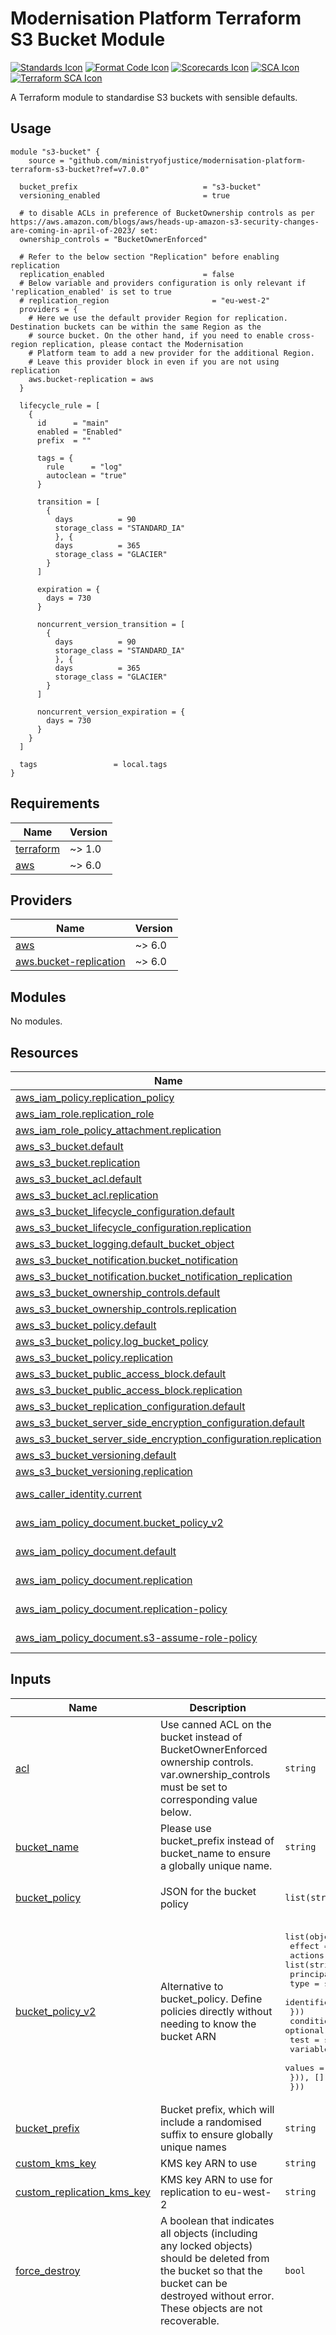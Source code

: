 # Modernisation Platform Terraform S3 Bucket Module

[![Standards Icon]][Standards Link] [![Format Code Icon]][Format Code Link] [![Scorecards Icon]][Scorecards Link] [![SCA Icon]][SCA Link] [![Terraform SCA Icon]][Terraform SCA Link]

A Terraform module to standardise S3 buckets with sensible defaults.

## Usage

```
module "s3-bucket" {
    source = "github.com/ministryofjustice/modernisation-platform-terraform-s3-bucket?ref=v7.0.0"

  bucket_prefix                            = "s3-bucket"
  versioning_enabled                       = true

  # to disable ACLs in preference of BucketOwnership controls as per https://aws.amazon.com/blogs/aws/heads-up-amazon-s3-security-changes-are-coming-in-april-of-2023/ set:
  ownership_controls = "BucketOwnerEnforced"

  # Refer to the below section "Replication" before enabling replication
  replication_enabled                      = false
  # Below variable and providers configuration is only relevant if 'replication_enabled' is set to true
  # replication_region                       = "eu-west-2"
  providers = {
    # Here we use the default provider Region for replication. Destination buckets can be within the same Region as the
    # source bucket. On the other hand, if you need to enable cross-region replication, please contact the Modernisation
    # Platform team to add a new provider for the additional Region.
    # Leave this provider block in even if you are not using replication
    aws.bucket-replication = aws
  }

  lifecycle_rule = [
    {
      id      = "main"
      enabled = "Enabled"
      prefix  = ""

      tags = {
        rule      = "log"
        autoclean = "true"
      }

      transition = [
        {
          days          = 90
          storage_class = "STANDARD_IA"
          }, {
          days          = 365
          storage_class = "GLACIER"
        }
      ]

      expiration = {
        days = 730
      }

      noncurrent_version_transition = [
        {
          days          = 90
          storage_class = "STANDARD_IA"
          }, {
          days          = 365
          storage_class = "GLACIER"
        }
      ]

      noncurrent_version_expiration = {
        days = 730
      }
    }
  ]

  tags                 = local.tags
}
```

<!-- BEGIN_TF_DOCS -->
## Requirements

| Name | Version |
|------|---------|
| <a name="requirement_terraform"></a> [terraform](#requirement\_terraform) | ~> 1.0 |
| <a name="requirement_aws"></a> [aws](#requirement\_aws) | ~> 6.0 |

## Providers

| Name | Version |
|------|---------|
| <a name="provider_aws"></a> [aws](#provider\_aws) | ~> 6.0 |
| <a name="provider_aws.bucket-replication"></a> [aws.bucket-replication](#provider\_aws.bucket-replication) | ~> 6.0 |

## Modules

No modules.

## Resources

| Name | Type |
|------|------|
| [aws_iam_policy.replication_policy](https://registry.terraform.io/providers/hashicorp/aws/latest/docs/resources/iam_policy) | resource |
| [aws_iam_role.replication_role](https://registry.terraform.io/providers/hashicorp/aws/latest/docs/resources/iam_role) | resource |
| [aws_iam_role_policy_attachment.replication](https://registry.terraform.io/providers/hashicorp/aws/latest/docs/resources/iam_role_policy_attachment) | resource |
| [aws_s3_bucket.default](https://registry.terraform.io/providers/hashicorp/aws/latest/docs/resources/s3_bucket) | resource |
| [aws_s3_bucket.replication](https://registry.terraform.io/providers/hashicorp/aws/latest/docs/resources/s3_bucket) | resource |
| [aws_s3_bucket_acl.default](https://registry.terraform.io/providers/hashicorp/aws/latest/docs/resources/s3_bucket_acl) | resource |
| [aws_s3_bucket_acl.replication](https://registry.terraform.io/providers/hashicorp/aws/latest/docs/resources/s3_bucket_acl) | resource |
| [aws_s3_bucket_lifecycle_configuration.default](https://registry.terraform.io/providers/hashicorp/aws/latest/docs/resources/s3_bucket_lifecycle_configuration) | resource |
| [aws_s3_bucket_lifecycle_configuration.replication](https://registry.terraform.io/providers/hashicorp/aws/latest/docs/resources/s3_bucket_lifecycle_configuration) | resource |
| [aws_s3_bucket_logging.default_bucket_object](https://registry.terraform.io/providers/hashicorp/aws/latest/docs/resources/s3_bucket_logging) | resource |
| [aws_s3_bucket_notification.bucket_notification](https://registry.terraform.io/providers/hashicorp/aws/latest/docs/resources/s3_bucket_notification) | resource |
| [aws_s3_bucket_notification.bucket_notification_replication](https://registry.terraform.io/providers/hashicorp/aws/latest/docs/resources/s3_bucket_notification) | resource |
| [aws_s3_bucket_ownership_controls.default](https://registry.terraform.io/providers/hashicorp/aws/latest/docs/resources/s3_bucket_ownership_controls) | resource |
| [aws_s3_bucket_ownership_controls.replication](https://registry.terraform.io/providers/hashicorp/aws/latest/docs/resources/s3_bucket_ownership_controls) | resource |
| [aws_s3_bucket_policy.default](https://registry.terraform.io/providers/hashicorp/aws/latest/docs/resources/s3_bucket_policy) | resource |
| [aws_s3_bucket_policy.log_bucket_policy](https://registry.terraform.io/providers/hashicorp/aws/latest/docs/resources/s3_bucket_policy) | resource |
| [aws_s3_bucket_policy.replication](https://registry.terraform.io/providers/hashicorp/aws/latest/docs/resources/s3_bucket_policy) | resource |
| [aws_s3_bucket_public_access_block.default](https://registry.terraform.io/providers/hashicorp/aws/latest/docs/resources/s3_bucket_public_access_block) | resource |
| [aws_s3_bucket_public_access_block.replication](https://registry.terraform.io/providers/hashicorp/aws/latest/docs/resources/s3_bucket_public_access_block) | resource |
| [aws_s3_bucket_replication_configuration.default](https://registry.terraform.io/providers/hashicorp/aws/latest/docs/resources/s3_bucket_replication_configuration) | resource |
| [aws_s3_bucket_server_side_encryption_configuration.default](https://registry.terraform.io/providers/hashicorp/aws/latest/docs/resources/s3_bucket_server_side_encryption_configuration) | resource |
| [aws_s3_bucket_server_side_encryption_configuration.replication](https://registry.terraform.io/providers/hashicorp/aws/latest/docs/resources/s3_bucket_server_side_encryption_configuration) | resource |
| [aws_s3_bucket_versioning.default](https://registry.terraform.io/providers/hashicorp/aws/latest/docs/resources/s3_bucket_versioning) | resource |
| [aws_s3_bucket_versioning.replication](https://registry.terraform.io/providers/hashicorp/aws/latest/docs/resources/s3_bucket_versioning) | resource |
| [aws_caller_identity.current](https://registry.terraform.io/providers/hashicorp/aws/latest/docs/data-sources/caller_identity) | data source |
| [aws_iam_policy_document.bucket_policy_v2](https://registry.terraform.io/providers/hashicorp/aws/latest/docs/data-sources/iam_policy_document) | data source |
| [aws_iam_policy_document.default](https://registry.terraform.io/providers/hashicorp/aws/latest/docs/data-sources/iam_policy_document) | data source |
| [aws_iam_policy_document.replication](https://registry.terraform.io/providers/hashicorp/aws/latest/docs/data-sources/iam_policy_document) | data source |
| [aws_iam_policy_document.replication-policy](https://registry.terraform.io/providers/hashicorp/aws/latest/docs/data-sources/iam_policy_document) | data source |
| [aws_iam_policy_document.s3-assume-role-policy](https://registry.terraform.io/providers/hashicorp/aws/latest/docs/data-sources/iam_policy_document) | data source |

## Inputs

| Name | Description | Type | Default | Required |
|------|-------------|------|---------|:--------:|
| <a name="input_acl"></a> [acl](#input\_acl) | Use canned ACL on the bucket instead of BucketOwnerEnforced ownership controls. var.ownership\_controls must be set to corresponding value below. | `string` | `"private"` | no |
| <a name="input_bucket_name"></a> [bucket\_name](#input\_bucket\_name) | Please use bucket\_prefix instead of bucket\_name to ensure a globally unique name. | `string` | `null` | no |
| <a name="input_bucket_policy"></a> [bucket\_policy](#input\_bucket\_policy) | JSON for the bucket policy | `list(string)` | <pre>[<br/>  "{}"<br/>]</pre> | no |
| <a name="input_bucket_policy_v2"></a> [bucket\_policy\_v2](#input\_bucket\_policy\_v2) | Alternative to bucket\_policy.  Define policies directly without needing to know the bucket ARN | <pre>list(object({<br/>    effect  = string<br/>    actions = list(string)<br/>    principals = optional(object({<br/>      type        = string<br/>      identifiers = list(string)<br/>    }))<br/>    conditions = optional(list(object({<br/>      test     = string<br/>      variable = string<br/>      values   = list(string)<br/>    })), [])<br/>  }))</pre> | `[]` | no |
| <a name="input_bucket_prefix"></a> [bucket\_prefix](#input\_bucket\_prefix) | Bucket prefix, which will include a randomised suffix to ensure globally unique names | `string` | `null` | no |
| <a name="input_custom_kms_key"></a> [custom\_kms\_key](#input\_custom\_kms\_key) | KMS key ARN to use | `string` | `""` | no |
| <a name="input_custom_replication_kms_key"></a> [custom\_replication\_kms\_key](#input\_custom\_replication\_kms\_key) | KMS key ARN to use for replication to eu-west-2 | `string` | `""` | no |
| <a name="input_force_destroy"></a> [force\_destroy](#input\_force\_destroy) | A boolean that indicates all objects (including any locked objects) should be deleted from the bucket so that the bucket can be destroyed without error. These objects are not recoverable. | `bool` | `false` | no |
| <a name="input_lifecycle_rule"></a> [lifecycle\_rule](#input\_lifecycle\_rule) | List of maps containing configuration of object lifecycle management. | `any` | <pre>[<br/>  {<br/>    "enabled": "Enabled",<br/>    "expiration": {<br/>      "days": 730<br/>    },<br/>    "id": "main",<br/>    "noncurrent_version_expiration": {<br/>      "days": 730<br/>    },<br/>    "noncurrent_version_transition": [<br/>      {<br/>        "days": 90,<br/>        "storage_class": "STANDARD_IA"<br/>      },<br/>      {<br/>        "days": 365,<br/>        "storage_class": "GLACIER"<br/>      }<br/>    ],<br/>    "prefix": "",<br/>    "tags": {<br/>      "autoclean": "true",<br/>      "rule": "log"<br/>    },<br/>    "transition": [<br/>      {<br/>        "days": 90,<br/>        "storage_class": "STANDARD_IA"<br/>      },<br/>      {<br/>        "days": 365,<br/>        "storage_class": "GLACIER"<br/>      }<br/>    ]<br/>  }<br/>]</pre> | no |
| <a name="input_log_bucket"></a> [log\_bucket](#input\_log\_bucket) | Unique name of s3 bucket to log to (not defined in terraform) | `string` | `null` | no |
| <a name="input_log_bucket_names"></a> [log\_bucket\_names](#input\_log\_bucket\_names) | Unique names of s3 bucket to log to (not defined in terraform) | `set(string)` | `null` | no |
| <a name="input_log_buckets"></a> [log\_buckets](#input\_log\_buckets) | Map containing log bucket details and its associated bucket policy. | `map(any)` | `null` | no |
| <a name="input_log_partition_date_source"></a> [log\_partition\_date\_source](#input\_log\_partition\_date\_source) | Partition logs by date. Allowed values are 'EventTime', 'DeliveryTime', or 'None'. | `string` | `"None"` | no |
| <a name="input_log_prefix"></a> [log\_prefix](#input\_log\_prefix) | Prefix for all log object keys. | `string` | `null` | no |
| <a name="input_notification_enabled"></a> [notification\_enabled](#input\_notification\_enabled) | Boolean indicating if a notification resource is required for the bucket | `bool` | `false` | no |
| <a name="input_notification_events"></a> [notification\_events](#input\_notification\_events) | The event for which we send topic notifications | `list(string)` | <pre>[<br/>  ""<br/>]</pre> | no |
| <a name="input_notification_queues"></a> [notification\_queues](#input\_notification\_queues) | a map of bucket notification queues where the map key is used as the configuration id | <pre>map(object({<br/>    events        = list(string)     # e.g. ["s3:ObjectCreated:*"]<br/>    filter_prefix = optional(string) # e.g. "images/"<br/>    filter_suffix = optional(string) # e.g. ".gz"<br/>    queue_arn     = string<br/>  }))</pre> | `{}` | no |
| <a name="input_notification_sns_arn"></a> [notification\_sns\_arn](#input\_notification\_sns\_arn) | The arn for the bucket notification SNS topic | `string` | `""` | no |
| <a name="input_ownership_controls"></a> [ownership\_controls](#input\_ownership\_controls) | Bucket Ownership Controls - for use WITH acl var above options are 'BucketOwnerPreferred' or 'ObjectWriter'. To disable ACLs and use new AWS recommended controls set this to 'BucketOwnerEnforced' and which will disabled ACLs and ignore var.acl | `string` | `"ObjectWriter"` | no |
| <a name="input_replication_bucket"></a> [replication\_bucket](#input\_replication\_bucket) | Name of bucket used for replication - if not specified then * will be used in the policy | `string` | `""` | no |
| <a name="input_replication_enabled"></a> [replication\_enabled](#input\_replication\_enabled) | Activate S3 bucket replication | `bool` | `false` | no |
| <a name="input_replication_region"></a> [replication\_region](#input\_replication\_region) | Region to create S3 replication bucket | `string` | `"eu-west-2"` | no |
| <a name="input_replication_role_arn"></a> [replication\_role\_arn](#input\_replication\_role\_arn) | Role ARN to access S3 and replicate objects | `string` | `""` | no |
| <a name="input_sse_algorithm"></a> [sse\_algorithm](#input\_sse\_algorithm) | The server-side encryption algorithm to use | `string` | `"aws:kms"` | no |
| <a name="input_suffix_name"></a> [suffix\_name](#input\_suffix\_name) | Suffix for role and policy names | `string` | `""` | no |
| <a name="input_tags"></a> [tags](#input\_tags) | Tags to apply to resources, where applicable | `map(any)` | n/a | yes |
| <a name="input_versioning_enabled"></a> [versioning\_enabled](#input\_versioning\_enabled) | Activate S3 bucket versioning | `bool` | `true` | no |

## Outputs

| Name | Description |
|------|-------------|
| <a name="output_bucket"></a> [bucket](#output\_bucket) | Direct aws\_s3\_bucket resource with all attributes |
| <a name="output_bucket_notifications"></a> [bucket\_notifications](#output\_bucket\_notifications) | n/a |
| <a name="output_bucket_policy"></a> [bucket\_policy](#output\_bucket\_policy) | Policy of the bucket |
| <a name="output_bucket_server_side_encryption"></a> [bucket\_server\_side\_encryption](#output\_bucket\_server\_side\_encryption) | Bucket server-side encryption configuration |
| <a name="output_policy"></a> [policy](#output\_policy) | Direct aws\_iam\_policy resource with all attributes |
| <a name="output_role"></a> [role](#output\_role) | Direct aws\_iam\_role resource with all attributes |
<!-- END_TF_DOCS -->

## Upgrading from versions below 6.0.0

Version 6.0.0 of this module uses the Hashicorp AWS Provider 4.0 as a minimum.
AWS Provider 4.0 introduces some significant changes to the `s3_bucket` resources as documented [here](https://registry.terraform.io/providers/hashicorp/aws/latest/docs/guides/version-4-upgrade).

We have worked to make the change as seamless to your code as possible, but you should expect to update your value for
`Status` from a boolean value of `true | false` to a string value of `Enabled | Disabled`.

## Bucket policies

Regardless of whether a custom bucket policy is set as part of this module, we will always include policy `statement` to require the use of SecureTransport (SSL) for every action on and every resource within the bucket.

## Replication

If replication is enabled then:

- Define a provider configuration for the replication region by setting 'aws.bucket-replication' to the desired region e.g.'aws.bucket-replication' = 'aws.replication-region'
- provide either'custom_replication_kms_key' or use default AWS KMS key. The KMS key must be in the same region as the destination bucket and must allow access for S3.
- 'versioning_enabled' variable must be set to enabled. Both source and destination buckets must have versioning enabled.
- 'replication_region' variable must be set to desired destination region.
- 'ownership_controls' variable must be set to 'BucketOwnerEnforced' for full control of all objects in the bucket and to disable ACLs.


There are two ways to create the IAM role for replication:

- use the [modernisation-platform-terraform-s3-bucket](https://github.com/ministryofjustice/modernisation-platform-terraform-s3-bucket) to configure a role based on bucket ARNs.
- create one yourself, by following the [Setting up permissions for replication](https://docs.aws.amazon.com/AmazonS3/latest/dev/setting-repl-config-perm-overview.html) guide on AWS.

## Outputs

See the [aws_s3_bucket](https://registry.terraform.io/providers/hashicorp/aws/latest/docs/resources/s3_bucket#attributes-reference) attributes reference. This module outputs the resource map, i.e. `aws_s3_bucket`, so you can access each attribute from Terraform directly under the `bucket` output, e.g. `module.s3-bucket.bucket.id` for the bucket ID.

## Looking for issues?

If you're looking to raise an issue with this module, please create a new issue in the [Modernisation Platform repository](https://github.com/ministryofjustice/modernisation-platform/issues).

## S3 bucket versioning notes

**S3 is not suitable to store application logs directly but is ok for archived logs**

- S3 is a bad idea for log files, since you cannot append to an object in S3. For every line in the log you'd have to download the file, append it and upload again, or make a new S3 object for every line in the log, which is highly inefficient. User data that doesn't change too often (like only a couple times a day or less) makes sense in S3. Something that changes all the time might make more sense in a database (stored on EBS).
- If you want to send logs directly to S3, you generate log files locally and save them to S3 periodically. For instance rotate your log files every minute and then send the old ones to S3.

**Every version is charged as an individual object**

- Normal Amazon S3 rates apply for every version of an object stored and transferred. Each version of an object is the entire object; it is not just a diff from the previous version. Thus, if you have three versions of an object stored, you are charged for three objects.

**Versioning allows recovering files that are accidentally deleted**

- With versioning you can recover more easily from both unintended user actions and application failures. Versioning-enabled buckets can help you recover objects from accidental deletion or overwrite. For example, if you delete an object, Amazon S3 inserts a delete marker instead of removing the object permanently. If you overwrite an object, it results in a new object version in the bucket. After you version-enable a bucket, it can never return to an unversioned state. But you can suspend versioning on that bucket.

**Versioning requires separate lifecycle management configuration**

- If you have versioning enabled, then in addition to the lifecycle policy for the current version you will need to configure a lifecycle policy for noncurrent versions. Otherwise, older versions will never be moved to cheaper storage and will never be expired/deleted.

**References**

1. [Using versioning in S3 buckets](https://docs.aws.amazon.com/AmazonS3/latest/userguide/Versioning.html)
2. https://serverfault.com/questions/116011/aws-where-should-we-store-images-css-and-log-files-of-the-application
3. https://www.quora.com/What-is-the-best-way-to-send-application-logs-directly-to-S3
4. [How S3 Versioning works](https://docs.aws.amazon.com/AmazonS3/latest/userguide/versioning-workflows.html)

[Standards Link]: https://github-community.service.justice.gov.uk/repository-standards/modernisation-platform-terraform-s3-bucket "Repo standards badge."
[Standards Icon]: https://github-community.service.justice.gov.uk/repository-standards/api/modernisation-platform-terraform-s3-bucket/badge
[Format Code Icon]: https://img.shields.io/github/actions/workflow/status/ministryofjustice/modernisation-platform-terraform-s3-bucket/format-code.yml?labelColor=231f20&style=for-the-badge&label=Formate%20Code
[Format Code Link]: https://github.com/ministryofjustice/modernisation-platform-terraform-s3-bucket/actions/workflows/format-code.yml
[Scorecards Icon]: https://img.shields.io/github/actions/workflow/status/ministryofjustice/modernisation-platform-terraform-s3-bucket/scorecards.yml?branch=main&labelColor=231f20&style=for-the-badge&label=Scorecards
[Scorecards Link]: https://github.com/ministryofjustice/modernisation-platform-terraform-s3-bucket/actions/workflows/scorecards.yml
[SCA Icon]: https://img.shields.io/github/actions/workflow/status/ministryofjustice/modernisation-platform-terraform-s3-bucket/code-scanning.yml?branch=main&labelColor=231f20&style=for-the-badge&label=Secure%20Code%20Analysis
[SCA Link]: https://github.com/ministryofjustice/modernisation-platform-terraform-s3-bucket/actions/workflows/code-scanning.yml
[Terraform SCA Icon]: https://img.shields.io/github/actions/workflow/status/ministryofjustice/modernisation-platform-terraform-s3-bucket/code-scanning.yml?branch=main&labelColor=231f20&style=for-the-badge&label=Terraform%20Static%20Code%20Analysis
[Terraform SCA Link]: https://github.com/ministryofjustice/modernisation-platform-terraform-s3-bucket/actions/workflows/terraform-static-analysis.yml
